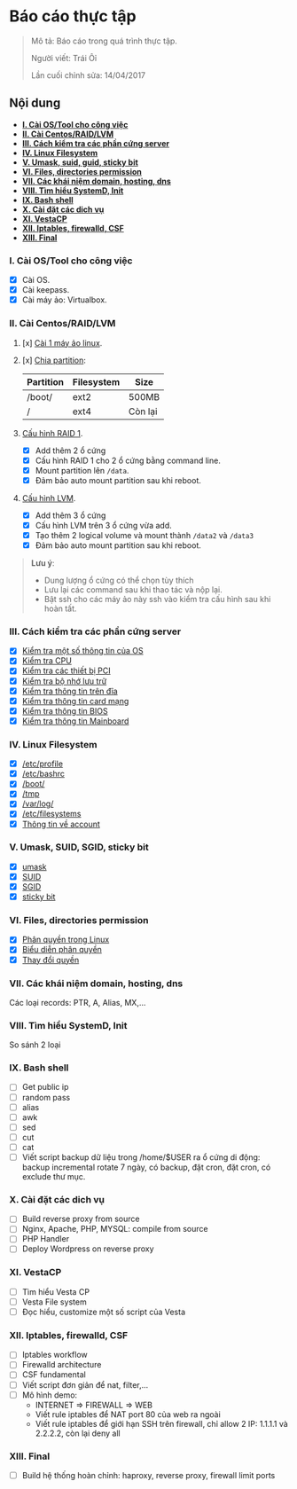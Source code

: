 # Báo cáo thực tập

> Mô tả: Báo cáo trong quá trình thực tập.
>
> Người viết: Trái Ôỉ
>
> Lần cuối chỉnh sửa: 14/04/2017

## Nội dung

* **[I. Cài OS/Tool cho công việc](#chapter-1)**
* **[II. Cài Centos/RAID/LVM](#chapter-2)**
* **[III. Cách kiểm tra các phần cứng server](#chapter-3)**
* **[IV. Linux Filesystem](#chapter-4)**
* **[V. Umask, suid, guid, sticky bit](#chapter-5)**
* **[VI. Files, directories permission](#chapter-6)**
* **[VII. Các khái niệm domain, hosting, dns](#chapter-7)**  
* **[VIII. Tìm hiểu SystemD, Init](#chapter-8)** 
* **[IX. Bash shell](#chapter-9)**
* **[X. Cài đặt các dich vụ](#chapter-10)**
* **[XI. VestaCP](#chapter-11)**
* **[XII. Iptables, firewalld, CSF](#chapter-12)**
* **[XIII. Final](#chapter-13)**

<a name="chapter-1"></a>
### I. Cài OS/Tool cho công việc

- [x] Cài OS.
- [x] Cài keepass.
- [x] Cài máy ảo: Virtualbox.

<a name="chapter-2"></a>
### II. Cài Centos/RAID/LVM

1. [x] [Cài 1 máy ảo linux](./Chapter-2#buoc-1).
2. [x] [Chia partition](./Chapter-2#buoc-2):

	| Partition | Filesystem | Size |
	| --- | --- | --- |
	| /boot/ | ext2 | 500MB |
	| / | ext4 | Còn lại |
3. [Cấu hình RAID 1](./Chapter-2#buoc-3).
	- [x] Add thêm 2 ổ cứng
	- [x] Cấu hình RAID 1 cho 2 ổ cứng bằng command line.
	- [x] Mount partition lên `/data`.
	- [x] Đảm bảo auto mount partition sau khi reboot.
4. [Cấu hình LVM](./Chapter-2#buoc-4).
	- [x] Add thêm 3 ổ cứng 
	- [x] Cấu hình LVM trên 3 ổ cứng vừa add.
	- [x] Tạo thêm 2 logical volume và mount thành `/data2` và `/data3`
	- [x] Đảm bảo auto mount partition sau khi reboot.

>**Lưu ý**: 
> + Dung lượng ổ cứng có thể chọn tùy thích
> + Lưu lại các command sau khi thao tác và nộp lại.
> + Bật ssh cho các máy ảo này ssh vào kiểm tra cấu hình sau khi hoàn tất.

<a name="chapter-3"></a>
### III. Cách kiểm tra các phần cứng server

- [x] [Kiểm tra một số thông tin của OS](Chapter-3#chapter-1)
- [x] [Kiểm tra CPU](Chapter-3#chapter-2)
- [x] [Kiểm tra các thiết bị PCI](Chapter-3#chapter-3)
- [x] [Kiểm tra bộ nhớ lưu trữ](Chapter-3#chapter-4)
- [x] [Kiểm tra thông tin trên đĩa](Chapter-3#chapter-5)
- [x] [Kiểm tra thông tin card mạng](Chapter-3#chapter-6)
- [x] [Kiểm tra thông tin BIOS](Chapter-3#chapter-7)
- [x] [Kiểm tra thông tin Mainboard](Chapter-3#chapter-8)

<a name="chapter-4"></a>
### IV. Linux Filesystem

- [x] [/etc/profile](Chapter-4#chapter-1)
- [x] [/etc/bashrc](Chapter-4#chapter-2)
- [x] [/boot/](Chapter-4#chapter-3)
- [x] [/tmp](Chapter-4#chapter-4)
- [x] [/var/log/](Chapter-4#chapter-5)
- [x] [/etc/filesystems](Chapter-4#chapter-6)
- [x] [Thông tin về account](Chapter-4#chapter-7)

<a name="chapter-5"></a>
### V. Umask, SUID, SGID, sticky bit

- [x] [umask](Chapter-5#chapter-1)
- [x] [SUID](Chapter-5#chapter-2)
- [x] [SGID](Chapter-5#chapter-3)
- [x] [sticky bit](Chapter-5#chapter-4)

<a name="chapter-6"></a>
### VI. Files, directories permission

- [x] [Phân quyền trong Linux](Chapter-6#chapter-1)
- [x] [Biểu diễn phân quyền](Chapter-6#chapter-2)
- [x] [Thay đổi quyền](Chapter-6#chapter-3)

<a name="chapter-7"></a>
### VII. Các khái niệm domain, hosting, dns
Các loại records: PTR, A, Alias, MX,...

<a name="chapter-8"></a>
### VIII. Tìm hiểu SystemD, Init
So sánh 2 loại

<a name="chapter-9"></a>
### IX. Bash shell

- [ ] Get public ip
- [ ] random pass
- [ ] alias
- [ ] awk
- [ ] sed
- [ ] cut
- [ ] cat
- [ ] Viết script backup dữ liệu trong /home/$USER ra ổ cứng di động: backup incremental rotate 7 ngày, có backup, đặt cron, đặt cron, có exclude thư mục.

<a name="chapter-10"></a>
### X. Cài đặt các dich vụ
- [ ] Build reverse proxy from source
- [ ] Nginx, Apache, PHP, MYSQL: compile from source
- [ ] PHP Handler
- [ ] Deploy Wordpress on reverse proxy

<a name="chapter-11"></a>
### XI. VestaCP
- [ ] Tìm hiểu Vesta CP
- [ ] Vesta File system
- [ ] Đọc hiểu, customize một số script của Vesta

<a name="chapter-12"></a>
### XII. Iptables, firewalld, CSF

- [ ] Iptables workflow
- [ ] Firewalld architecture
- [ ] CSF fundamental
- [ ] Viết script đơn giản để nat, filter,...
- [ ] Mô hình demo:
	- INTERNET => FIREWALL => WEB
	- Viết rule iptables để NAT port 80 của web ra ngoài
	- Viết rule iptables để giới hạn SSH trên firewall, chỉ allow 2 IP: 1.1.1.1 và 2.2.2.2, còn lại deny all

<a name="chapter-13"></a>
### XIII. Final

- [ ] Build hệ thống hoàn chỉnh: haproxy, reverse proxy, firewall limit ports